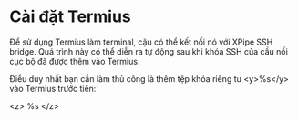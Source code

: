 # Cài đặt Termius

Để sử dụng Termius làm terminal, cậu có thể kết nối nó với XPipe SSH bridge. Quá trình này có thể diễn ra tự động sau khi khóa SSH của cầu nối cục bộ đã được thêm vào Termius.

Điều duy nhất bạn cần làm thủ công là thêm tệp khóa riêng tư &lt;y&gt;%s&lt;/y&gt; vào Termius trước tiên:

&lt;z&gt;
%s
&lt;/z&gt;